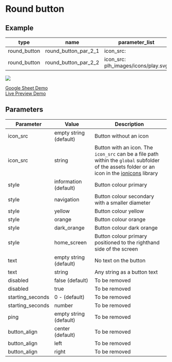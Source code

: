 # Round button

## Example

| type        | name                                      |parameter_list |
| ---------   | ------------                         |--------- |
|round_button |round_button_par_2_1	 |icon_src: |
|round_button |round_button_par_2_2	     |icon_src: plh_images/icons/play.svg|

![](images/round_button.png)

[Google Sheet Demo](https://docs.google.com/spreadsheets/d/161GZue4jkQNJzyfYvMWesMp2vwvbkJgpNqkDlVIGJDw/edit#gid=569531329)   
[Live Preview Demo](https://plh-teens-app1.web.app/template/comp_round_button)

## Parameters

| Parameter             | Value                  | Description |
| ---------             | -----------            | --------- |
|icon_src               |empty string (default)  |Button without an icon|
|icon_src               |string                  |Button with an icon. The `icon_src` can be a file path within the `global` subfolder of the assets folder or an icon in the [ionicons](https://ionic.io/ionicons) library|
|style                  |information (default)   |Button colour primary|
|style                  |navigation              |Button colour secondary with a smaller diameter|
|style                  |yellow                  |Button colour yellow|
|style                  |orange                  |Button colour orange|
|style                  |dark_orange             |Button colour dark orange|
|style                  |home_screen             |Button colour primary positioned to the righthand side of the screen|
|text                   |empty string (default)|No text on the button|
|text                   |string                  |Any string as a button text|
|disabled	            |false (default)         |To be removed|
|disabled	            |true                    |To be removed|
|starting_seconds       |0 - (default)           |To be removed|
|starting_seconds       |number                  |To be removed|
|ping                   | empty string (default)          |To be removed|     
|button_align           |center (default)        |To be removed|
|button_align           |left                    |To be removed|
|button_align           |right                   |To be removed|

